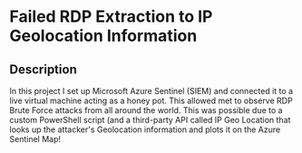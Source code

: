 # Failed RDP Extraction to IP Geolocation Information
## Description
In this project I set up Microsoft Azure Sentinel (SIEM) and connected it to a live virtual machine acting as a honey pot. This allowed met to observe RDP Brute Force attacks from all around the world. This was possible due to a custom PowerShell script (and a third-party API called IP Geo Location that looks up the attacker's Geolocation information and plots it on the Azure Sentinel Map!
